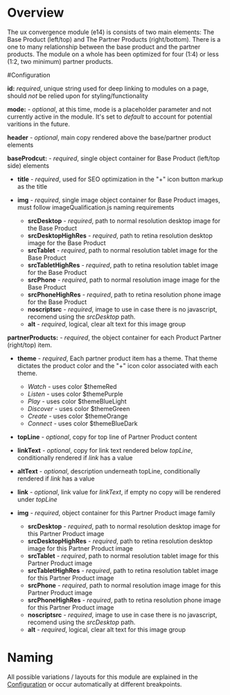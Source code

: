 # Overview
The ux convergence module (e14) is consists of two main elements: The Base Product (left/top) and The Partner Products (right/bottom). There is a one to many relationship between the base product and the partner products. The module on a whole has been optimized for four (1:4) or less (1:2, two minimum) partner products.

#<a id="config"></a>Configuration

**id:** *required*, unique string used for deep linking to modules on a page, should *not* be relied upon for styling/functionality

**mode:** 																		- *optional*, at this time, mode is a placeholder parameter and not currently active in the module. It's set to *default* to account for potential varitions in the future. 

**header** 																		 - *optional*, main copy rendered above the base/partner product elements

**baseProdcut:** 															 - *required*, single object container for Base Product (left/top side) elements

* **title**															     	 - *required*, used for SEO optimization in the "+" icon button markup as the title

* **img**																     	 - *required*, single image object container for Base Product images, must follow imageQualification.js naming requirements
	* **srcDesktop**										         - *required*, path to normal resolution desktop image for the Base Product
	* **srcDesktopHighRes**				               - *required*, path to retina resolution desktop image for the Base Product 
	* **srcTablet**												       - *required*, path to normal resolution tablet image for the Base Product
	* **srcTabletHighRes**				               - *required*, path to retina resolution tablet image for the Base Product
	* **srcPhone**												       - *required*, path to normal resolution image image for the Base Product
	* **srcPhoneHighRes**						             - *required*, path to retina resolution phone image for the Base Product
	* **noscriptsrc**										         - *required*, image to use in case there is no javascript, recomend using the *srcDesktop* path. 
	* **alt**															     	 - *required*, logical, clear alt text for this image group

**partnerProducts:** 													 - *required*, the object container for each Product Partner (right/top) item. 

* **theme**															     	 - *required*, Each partner product item has a theme.  That theme dictates the product color and the "+" icon color associated with each theme. 

	* *Watch* - uses color $themeRed 
	* *Listen* - uses color $themePurple 
	* *Play* - uses color $themeBlueLight 
	* *Discover* - uses color $themeGreen 
	* *Create* - uses color $themeOrange 
	* *Connect* - uses color $themeBlueDark  	

* **topLine**															     - *optional*, copy for top line of Partner Product content

* **linkText**														     - *optional*, copy for link text rendered below *topLine*, conditionally rendered if *link* has a value

* **altText**															     - *optional*, description underneath topLine, conditionally rendered if *link* has a value

* **link**															     	 - *optional*, link value for *linkText*, if empty no copy will be rendered under *topLine*

* **img**																     	 - *required*, object container for this Partner Product image family
	* **srcDesktop**										         - *required*, path to normal resolution desktop image for this Partner Product image
	* **srcDesktopHighRes**				               - *required*, path to retina resolution desktop image for this Partner Product image 
	* **srcTablet**												       - *required*, path to normal resolution tablet image for this Partner Product image
	* **srcTabletHighRes**				               - *required*, path to retina resolution tablet image for this Partner Product image
	* **srcPhone**												       - *required*, path to normal resolution image image for this Partner Product image
	* **srcPhoneHighRes**						             - *required*, path to retina resolution phone image for this Partner Product image
	* **noscriptsrc**										         - *required*, image to use in case there is no javascript, recomend using the *srcDesktop* path. 
	* **alt**															     	 - *required*, logical, clear alt text for this image group
	
		

# Naming
All possible variations / layouts for this module are explained in the [Configuration](#config) or occur automatically at different breakpoints. 